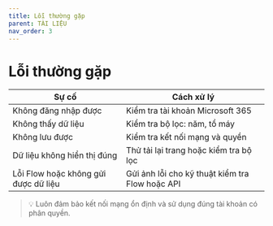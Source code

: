 ```yaml
---
title: Lỗi thường gặp
parent: TÀI LIỆU
nav_order: 3
---
```


# Lỗi thường gặp

| Sự cố | Cách xử lý |
|-------|------------|
| Không đăng nhập được | Kiểm tra tài khoản Microsoft 365 |
| Không thấy dữ liệu | Kiểm tra bộ lọc: năm, tổ máy |
| Không lưu được | Kiểm tra kết nối mạng và quyền |
| Dữ liệu không hiển thị đúng | Thử tải lại trang hoặc kiểm tra bộ lọc |
| Lỗi Flow hoặc không gửi được dữ liệu | Gửi ảnh lỗi cho kỹ thuật kiểm tra Flow hoặc API |

> 💡 Luôn đảm bảo kết nối mạng ổn định và sử dụng đúng tài khoản có phân quyền.
